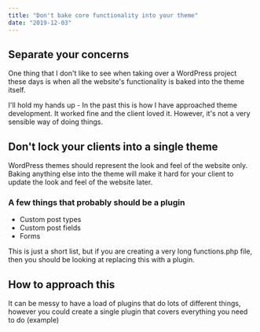 ```yaml
---
title: "Don't bake core functionality into your theme"
date: "2019-12-03"
---
```

## Separate your concerns

One thing that I don't like to see when taking over a WordPress project these days is when all the website's functionality is baked into the theme itself. 

I'll hold my hands up - In the past this is how I have approached theme development. It worked fine and the client loved it. However, it's not a very sensible way of doing things.

## Don't lock your clients into a single theme

WordPress themes should represent the look and feel of the website only. Baking anything else into the theme will make it hard for your client to update the look and feel of the website later.

### A few things that probably should be a plugin

* Custom post types
* Custom post fields
* Forms

This is just a short list, but if you are creating a very long functions.php file, then you should be looking at replacing this with a plugin.

## How to approach this

It can be messy to have a load of plugins that do lots of different things, however you could create a single plugin that covers everything you need to do (example)